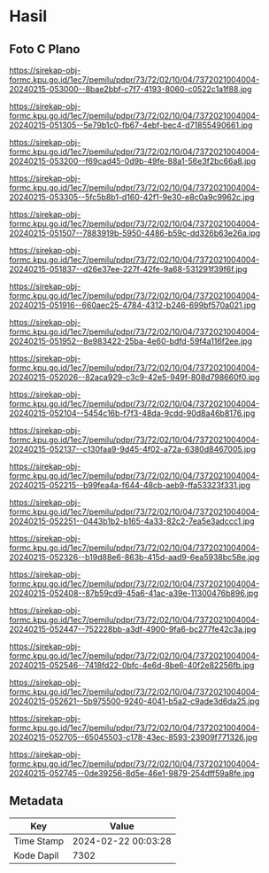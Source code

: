 # Hasil

## Foto C Plano

https://sirekap-obj-formc.kpu.go.id/1ec7/pemilu/pdpr/73/72/02/10/04/7372021004004-20240215-053000--8bae2bbf-c7f7-4193-8060-c0522c1a1f88.jpg

https://sirekap-obj-formc.kpu.go.id/1ec7/pemilu/pdpr/73/72/02/10/04/7372021004004-20240215-051305--5e79b1c0-fb67-4ebf-bec4-d71855490661.jpg

https://sirekap-obj-formc.kpu.go.id/1ec7/pemilu/pdpr/73/72/02/10/04/7372021004004-20240215-053200--f69cad45-0d9b-49fe-88a1-56e3f2bc66a8.jpg

https://sirekap-obj-formc.kpu.go.id/1ec7/pemilu/pdpr/73/72/02/10/04/7372021004004-20240215-053305--5fc5b8b1-d160-42f1-9e30-e8c0a9c9962c.jpg

https://sirekap-obj-formc.kpu.go.id/1ec7/pemilu/pdpr/73/72/02/10/04/7372021004004-20240215-051507--7883919b-5950-4486-b59c-dd326b63e26a.jpg

https://sirekap-obj-formc.kpu.go.id/1ec7/pemilu/pdpr/73/72/02/10/04/7372021004004-20240215-051837--d26e37ee-227f-42fe-9a68-531291f39f6f.jpg

https://sirekap-obj-formc.kpu.go.id/1ec7/pemilu/pdpr/73/72/02/10/04/7372021004004-20240215-051916--660aec25-4784-4312-b246-699bf570a021.jpg

https://sirekap-obj-formc.kpu.go.id/1ec7/pemilu/pdpr/73/72/02/10/04/7372021004004-20240215-051952--8e983422-25ba-4e60-bdfd-59f4a116f2ee.jpg

https://sirekap-obj-formc.kpu.go.id/1ec7/pemilu/pdpr/73/72/02/10/04/7372021004004-20240215-052026--82aca929-c3c9-42e5-949f-808d798660f0.jpg

https://sirekap-obj-formc.kpu.go.id/1ec7/pemilu/pdpr/73/72/02/10/04/7372021004004-20240215-052104--5454c16b-f7f3-48da-9cdd-90d8a46b8176.jpg

https://sirekap-obj-formc.kpu.go.id/1ec7/pemilu/pdpr/73/72/02/10/04/7372021004004-20240215-052137--c130faa9-9d45-4f02-a72a-6380d8467005.jpg

https://sirekap-obj-formc.kpu.go.id/1ec7/pemilu/pdpr/73/72/02/10/04/7372021004004-20240215-052215--b99fea4a-f644-48cb-aeb9-ffa53323f331.jpg

https://sirekap-obj-formc.kpu.go.id/1ec7/pemilu/pdpr/73/72/02/10/04/7372021004004-20240215-052251--0443b1b2-b165-4a33-82c2-7ea5e3adccc1.jpg

https://sirekap-obj-formc.kpu.go.id/1ec7/pemilu/pdpr/73/72/02/10/04/7372021004004-20240215-052326--b19d88e6-863b-415d-aad9-6ea5938bc58e.jpg

https://sirekap-obj-formc.kpu.go.id/1ec7/pemilu/pdpr/73/72/02/10/04/7372021004004-20240215-052408--87b59cd9-45a6-41ac-a39e-11300476b896.jpg

https://sirekap-obj-formc.kpu.go.id/1ec7/pemilu/pdpr/73/72/02/10/04/7372021004004-20240215-052447--752228bb-a3df-4900-9fa6-bc277fe42c3a.jpg

https://sirekap-obj-formc.kpu.go.id/1ec7/pemilu/pdpr/73/72/02/10/04/7372021004004-20240215-052546--7418fd22-0bfc-4e6d-8be6-40f2e82256fb.jpg

https://sirekap-obj-formc.kpu.go.id/1ec7/pemilu/pdpr/73/72/02/10/04/7372021004004-20240215-052621--5b975500-9240-4041-b5a2-c9ade3d6da25.jpg

https://sirekap-obj-formc.kpu.go.id/1ec7/pemilu/pdpr/73/72/02/10/04/7372021004004-20240215-052705--65045503-c178-43ec-8593-23909f771326.jpg

https://sirekap-obj-formc.kpu.go.id/1ec7/pemilu/pdpr/73/72/02/10/04/7372021004004-20240215-052745--0de39256-8d5e-46e1-9879-254dff59a8fe.jpg


## Metadata

| Key        | Value               |
| ---------- | ------------------- |
| Time Stamp | 2024-02-22 00:03:28 |
| Kode Dapil | 7302                |




